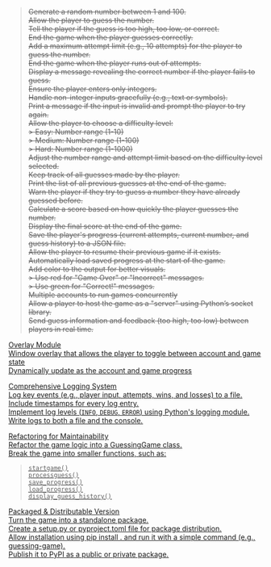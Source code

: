 > ~~Generate a random number between 1 and 100.~~  
> ~~Allow the player to guess the number.~~  
> ~~Tell the player if the guess is too high, too low, or correct.~~  
> ~~End the game when the player guesses correctly.~~  
> ~~Add a maximum attempt limit (e.g., 10 attempts) for the player to guess the number.~~  
> ~~End the game when the player runs out of attempts.~~  
> ~~Display a message revealing the correct number if the player fails to guess.~~  
> ~~Ensure the player enters only integers.~~  
> ~~Handle non-integer inputs gracefully (e.g., text or symbols).~~  
> ~~Print a message if the input is invalid and prompt the player to try again.~~  
> ~~Allow the player to choose a difficulty level:~~  
> ~~> Easy: Number range (1-10)~~  
> ~~> Medium: Number range (1-100)~~  
> ~~> Hard: Number range (1-1000)~~  
> ~~Adjust the number range and attempt limit based on the difficulty level selected.~~  
> ~~Keep track of all guesses made by the player.~~  
> ~~Print the list of all previous guesses at the end of the game.~~  
> ~~Warn the player if they try to guess a number they have already guessed before.~~  
> ~~Calculate a score based on how quickly the player guesses the number.~~  
> ~~Display the final score at the end of the game.~~  
> ~~Save the player's progress (current attempts, current number, and guess history) to a JSON file.~~  
> ~~Allow the player to resume their previous game if it exists.~~  
> ~~Automatically load saved progress at the start of the game.~~  
> ~~Add color to the output for better visuals.~~  
> ~~> Use red for "Game Over" or "Incorrect" messages.~~  
> ~~> Use green for "Correct!" messages.~~  
> ~~Multiple accounts to run games concurrently~~  
> ~~Allow a player to host the game as a "server" using Python’s socket library.~~  
> ~~Send guess information and feedback (too high, too low) between players in real time.~~   

<u>Overlay Module<u>  
Window overlay that allows the player to toggle between account and game state  
Dynamically update as the account and game progress  

<u>Comprehensive Logging System<u>  
Log key events (e.g., player input, attempts, wins, and losses) to a file.  
Include timestamps for every log entry.  
Implement log levels (`INFO`, `DEBUG`, `ERROR`) using Python's logging module.  
Write logs to both a file and the console.   

<u>Refactoring for Maintainability<u>  
Refactor the game logic into a GuessingGame class.  
Break the game into smaller functions, such as:  
> `startgame()`  
> `processguess()`  
> `save_progress()`  
> `load_progress()`  
> `display_guess_history()`  

<u>Packaged & Distributable Version<u>  
Turn the game into a standalone package.  
Create a setup.py or pyproject.toml file for package distribution.  
Allow installation using pip install . and run it with a simple command (e.g., guessing-game).  
Publish it to PyPI as a public or private package.  